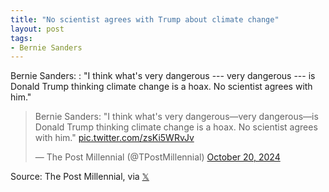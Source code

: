 ```yaml
---
title: "No scientist agrees with Trump about climate change"
layout: post
tags:
- Bernie Sanders
---
```


Bernie Sanders:
: "I think what's very dangerous --- very dangerous --- is Donald Trump thinking climate change is a hoax. No scientist agrees with him."

<blockquote class="twitter-tweet"><p lang="en" dir="ltr">Bernie Sanders: &quot;I think what&#39;s very dangerous—very dangerous—is Donald Trump thinking climate change is a hoax. No scientist agrees with him.&quot; <a href="https://t.co/zsKi5WRvJv">pic.twitter.com/zsKi5WRvJv</a></p>&mdash; The Post Millennial (@TPostMillennial) <a href="https://twitter.com/TPostMillennial/status/1848127533796974615?ref_src=twsrc%5Etfw">October 20, 2024</a></blockquote> <script async src="https://platform.twitter.com/widgets.js" charset="utf-8"></script>

Source: The Post Millennial, via [𝕏](https://x.com)
